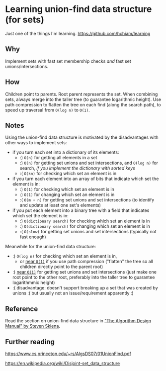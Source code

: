 # Learning union-find data structure (for sets)

Just one of the things I'm learning. <https://github.com/hchiam/learning>

## Why

Implement sets with fast set membership checks _and_ fast set unions/intersections.

## How

Children point to parents. Root parent represents the set. When combining sets, always merge into the taller tree (to guarantee logarithmic height). Use path compression to flatten the tree on each find (along the search path), to speed up traversal from `O(log n)` to `O(1)`.

## Notes

Using the union-find data structure is motivated by the disadvantages with other ways to implement sets:

- if you turn each set into a dictionary of its elements:
  - :) `O(n)` for getting all elements in a set
  - :) `O(n)` for getting set unions and set intersections, and `O(log n)` for search, _if you implement the dictionary with sorted keys_
  - :( `O(kn)` for checking which set an element is in
- if you turn each element into an array of bits that indicate which set the element is in:
  - :) `O(1)` for checking which set an element is in
  - :) `O(1)` for changing which set an element is in
  - :( `O(m + n)` for getting set unions and set intersections (to identify and update at least one set's elements)
- if you put each element into a binary tree with a field that indicates which set the element is in:
  - :) `O(dictionary search)` for checking which set an element is in
  - :) `O(dictionary search)` for changing which set an element is in
  - :( `O(slow)` for getting set unions and set intersections (typically not fast enough)

Meanwhile for the union-find data structure:

- :) `O(log n)` for checking which set an element is in,
  - or [near `O(1)`](https://en.wikipedia.org/wiki/Disjoint-set_data_structure#:~:text=near%20constant%20amortized%20time) if you use path compression ("flatten" the tree so all children directly point to the parent root)
- :) [near `O(1)`](https://en.wikipedia.org/wiki/Disjoint-set_data_structure#:~:text=near%20constant%20amortized%20time) for getting set unions and set intersections (just make one root point to the other root, preferably into the taller tree to guarantee logarithmmic height)
- :( disadvantage: doesn't support breaking up a set that was created by unions :( but usually not an issue/requirement apparently :)

## Reference

Read the section on union-find data structure in ["The Algorithm Design Manual" by Steven Skiena](http://www.algorist.com).

## Further reading

<https://www.cs.princeton.edu/~rs/AlgsDS07/01UnionFind.pdf>

<https://en.wikipedia.org/wiki/Disjoint-set_data_structure>
